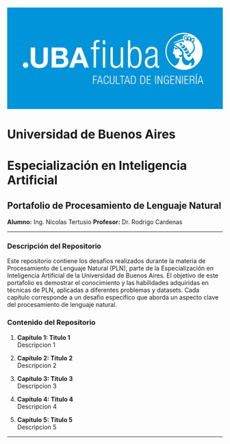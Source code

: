 ![UBA Logo](assets/fiuba.jpg)  
# **Universidad de Buenos Aires**  
# **Especialización en Inteligencia Artificial**

## Portafolio de Procesamiento de Lenguaje Natural

**Alumno:** Ing. Nicolas Tertusio
**Profesor:** Dr. Rodrigo Cardenas

---

### Descripción del Repositorio

Este repositorio contiene los desafios realizados durante la materia de Procesamiento de Lenguaje Natural (PLN), parte de la Especialización en Inteligencia Artificial de la Universidad de Buenos Aires. El objetivo de este portafolio es demostrar el conocimiento y las habilidades adquiridas en técnicas de PLN, aplicadas a diferentes problemas y datasets. Cada capítulo corresponde a un desafio especifico que aborda un aspecto clave del procesamiento de lenguaje natural.

### Contenido del Repositorio

1. **Capítulo 1: Titulo 1**  
   Descripcion 1

2. **Capítulo 2: Titulo 2**  
   Descripcion 2

3. **Capítulo 3: Titulo 3**  
   Descripcion 3

4. **Capítulo 4: Titulo 4**  
   Descripcion 4

5. **Capítulo 5: Titulo 5**  
   Descripcion 5

---

